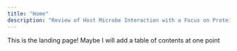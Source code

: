 ```yaml
---
title: "Home"
description: "Review of Host Microbe Interaction with a Focus on Protein Metabolism"
---
```

This is the landing page! Maybe I will add a table of contents at one point
